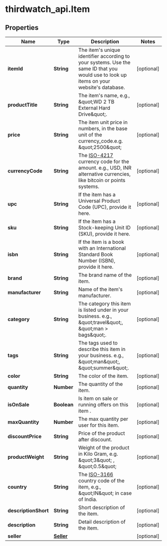 # thirdwatch_api.Item

## Properties
Name | Type | Description | Notes
------------ | ------------- | ------------- | -------------
**itemId** | **String** | The item&#39;s unique identifier according to your systems. Use the same ID that you would use to look up items on your website&#39;s database. | [optional] 
**productTitle** | **String** | The item&#39;s name, e.g., \&quot;WD 2 TB External Hard Drive\&quot;. | [optional] 
**price** | **String** | The item unit price in numbers, in the base unit of the currency_code.e.g. \&quot;2500\&quot; | [optional] 
**currencyCode** | **String** | The [ISO-4217](http://en.wikipedia.org/wiki/ISO_4217) currency code for the amount. e.g., USD, INR alternative currencies, like bitcoin or points systems. | [optional] 
**upc** | **String** | If the item has a Universal Product Code (UPC), provide it here. | [optional] 
**sku** | **String** | If the item has a Stock-keeping Unit ID (SKU), provide it here. | [optional] 
**isbn** | **String** | If the item is a book with an International Standard Book Number (ISBN), provide it here. | [optional] 
**brand** | **String** | The brand name of the item. | [optional] 
**manufacturer** | **String** | Name of the item&#39;s manufacturer. | [optional] 
**category** | **String** | The category this item is listed under in your business. e.g., \&quot;travel\&quot;, \&quot;man &gt; bags\&quot;. | [optional] 
**tags** | **String** | The tags used to describe this item in your business. e.g., \&quot;man\&quot;, \&quot;summer\&quot;. | [optional] 
**color** | **String** | The color of the item. | [optional] 
**quantity** | **Number** | The quantity of the item. | [optional] 
**isOnSale** | **Boolean** | Is item on sale or running offers on this item . | [optional] 
**maxQuantity** | **Number** | The max quantity per user for this item. | [optional] 
**discountPrice** | **String** | Price of the product after discount. | [optional] 
**productWeight** | **String** | Weight of the product in Kilo Gram, e.g. \&quot;3\&quot; , \&quot;0.5\&quot; | [optional] 
**country** | **String** | The [ISO-3166](https://en.wikipedia.org/wiki/ISO_3166-1_alpha-2) country code of the item, e.g., \&quot;IN\&quot; in case of India. | [optional] 
**descriptionShort** | **String** | Short description of the item. | [optional] 
**description** | **String** | Detail description of the item. | [optional] 
**seller** | [**Seller**](Seller.md) |  | [optional] 


